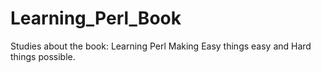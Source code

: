 # Learning_Perl_Book

Studies about the book: Learning Perl Making Easy things easy and Hard things possible.
